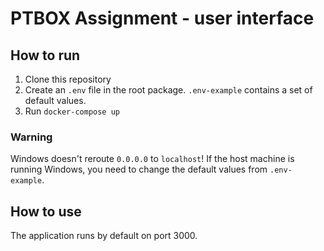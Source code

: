 # PTBOX Assignment - user interface

## How to run
1. Clone this repository
2. Create an `.env` file in the root package. `.env-example` contains a set of default values.
3. Run `docker-compose up`

### Warning
Windows doesn't reroute `0.0.0.0` to `localhost`! If the host machine is running Windows, you need to change the default values from `.env-example`.

## How to use
The application runs by default on port 3000.
